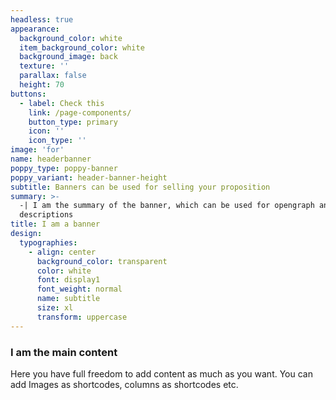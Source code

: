 ```yaml
---
headless: true
appearance:
  background_color: white
  item_background_color: white
  background_image: back
  texture: ''
  parallax: false
  height: 70
buttons:
  - label: Check this
    link: /page-components/
    button_type: primary
    icon: ''
    icon_type: ''
image: 'for'
name: headerbanner
poppy_type: poppy-banner
poppy_variant: header-banner-height
subtitle: Banners can be used for selling your proposition
summary: >-
  -| I am the summary of the banner, which can be used for opengraph and SEO
  descriptions
title: I am a banner
design:
  typographies:
    - align: center
      background_color: transparent
      color: white
      font: display1
      font_weight: normal
      name: subtitle
      size: xl
      transform: uppercase
---
```


### I am the main content
Here you have full freedom to add content as much as you want.
You can add  Images as shortcodes, columns as shortcodes etc.
